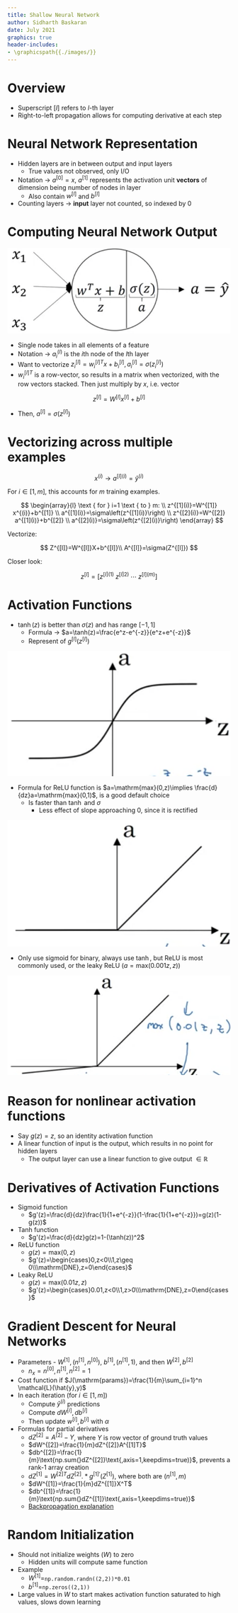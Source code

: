 ```yaml
---
title: Shallow Neural Network
author: Sidharth Baskaran
date: July 2021
graphics: true
header-includes:
- \graphicspath{{./images/}}
---
```


# Overview

* Superscript $[l]$ refers to $l$-th layer
* Right-to-left propagation allows for computing derivative at each step
 
# Neural Network Representation

* Hidden layers are in between output and input layers
  * True values not observed, only I/O
* Notation $\rightarrow$ $a^{[0]}=x$, $a^{[1]}$ represents the activation unit **vectors** of dimension being number of nodes in layer
  * Also contain $w^{[l]}$ and $b^{[l]}$
* Counting layers $\rightarrow$ **input** layer not counted, so indexed by 0

# Computing Neural Network Output

![Neural net node](../images/1626396841000.png)  

* Single node takes in all elements of a feature
* Notation $\rightarrow$ $a_i^{(l)}$ is the $i$th node of the $l$th layer
* Want to vectorize $z_i^{[l]}=w_i^{[l]T}x+b_i^{[l]},a_i^{[l]}=\sigma(z_i^{[l]})$
* $w_i^{[l]T}$ is a row-vector, so results in a matrix when vectorized, with the row vectors stacked. Then just multiply by $x$, i.e. vector
 
$$z^{[l]}=W^{[l]}x^{[l]}+b^{[l]}$$

* Then, $a^{[l]}=\sigma(z^{[l]})$

# Vectorizing across multiple examples

$$
x^{(i)}\rightarrow a^{[l](i)}=\hat{y}^{(i)}
$$

For $i\in [1,m]$, this accounts for $m$ training examples.

$$
\begin{array}{l}
\text { for } i=1 \text { to } m: \\
z^{[1](i)}=W^{[1]} x^{(i)}+b^{[1]} \\
a^{[1](i)}=\sigma\left(z^{[1](i)}\right) \\
z^{[2](i)}=W^{[2]} a^{[1](i)}+b^{[2]} \\
a^{[2](i)}=\sigma\left(z^{[2](i)}\right)
\end{array}
$$

Vectorize:

$$
Z^{[l]}=W^{[l]}X+b^{[l]}\\
A^{[l]}=\sigma(Z^{[l]})
$$

Closer look:

$$
z^{[l]}=\left[z^{[l](1)}\;z^{[l]2)}\;\cdots \; z^{[l](m)}\right]
$$

# Activation Functions

* $\tanh(z)$ is better than $\sigma(z)$ and has range $[-1,1]$
  * Formula $\rightarrow$ $a=\tanh(z)=\frac{e^z-e^{-z}}{e^z+e^{-z}}$
  * Represent of $g^{[l]}(z^{[l]})$

![tanh](../images/1626491353337.png)  

* Formula for ReLU function is $a=\mathrm{max}(0,z)\implies \frac{d}{dz}a=\mathrm{max}(0,1)$, is a good default choice
  * Is faster than $\tanh$ and $\sigma$
    * Less effect of slope approaching 0, since it is rectified

![ReLU](../images/1626491329508.png)  

* Only use sigmoid for binary, always use $\tanh$, but ReLU is most commonly used, or the leaky ReLU ($a=\mathrm{max}(0.001z,z)$)

![Leakly ReLU](../images/1626491382346.png)  

# Reason for nonlinear activation functions

* Say $g(z)=z$, so an identity activation function
* A linear function of input is the output, which results in no point for hidden layers
  * The output layer can use a linear function to give output $\in \mathbb{R}$

# Derivatives of Activation Functions

* Sigmoid function
  * $g'(z)=\frac{d}{dz}\frac{1}{1+e^{-z}}(1-\frac{1}{1+e^{-z}})=g(z)(1-g(z))$
* Tanh function
  * $g'(z)=\frac{d}{dz}g(z)=1-(\tanh(z))^2$
* ReLU function
  * $g(z)=\mathrm{max}(0,z)$
  * $g'(z)=\begin{cases}0,z<0\\1,z\geq 0\\\mathrm{DNE},z=0\end{cases}$
* Leaky ReLU
  * $g(z)=\mathrm{max}(0.01z,z)$
  * $g'(z)=\begin{cases}0.01,z<0\\1,z>0\\\mathrm{DNE},z=0\end{cases}$

# Gradient Descent for Neural Networks

* Parameters - $W^{[1]},(n^{[1]},n^{[0]})$, $b^{[1]},(n^{[1]},1)$, and then $W^{[2]},b^{[2]}$
  * $n_x=n^{[0]},n^{[1]},n^{[2]}=1$
* Cost function if $J(\mathrm{params})=\frac{1}{m}\sum_{i=1}^n \mathcal{L}(\hat{y},y)$
* In each iteration (for $i\in [1,m]$)
  * Compute $\hat{y}^{(i)}$ predictions
  * Compute $dW^{[i]},db^{[i]}$
  * Then update $w^{[i]},b^{[i]}$ with $\alpha$
* Formulas for partial derivatives
  * $dZ^{[2]}=A^{[2]}-Y$, where $Y$ is row vector of ground truth values
  * $dW^{[2]}=\frac{1}{m}dZ^{[2]}A^{[1]T}$
  * $db^{[2]}=\frac{1}{m}\text{np.sum(}dZ^{[2]}\text{,axis=1,keepdims=true)}$, prevents a rank-1 array creation
  * $dZ^{[1]}=W^{[2]T}dZ^{[2]}.* g^{[1]'}(Z^{[1]})$, where both are $(n^{[1]},m)$
  * $dW^{[1]}=\frac{1}{m}dZ^{[1]}X^T$
  * $db^{[1]}=\frac{1}{m}\text{np.sum(}dZ^{[1]}\text{,axis=1,keepdims=true)}$
  * [Backpropagation explanation](https://colah.github.io/posts/2015-08-Backprop/)

# Random Initialization

* Should not initialize weights ($W$) to zero
  * Hidden units will compute same function
* Example
  * $W^{[1]}=$`np.random.randn((2,2))*0.01`
  * $b^{[1]}=$`np.zeros((2,1))`
* Large values in $W$ to start makes activation function saturated to high values, slows down learning